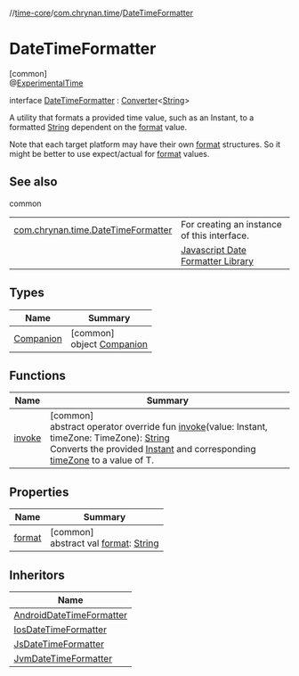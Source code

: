 //[time-core](../../../index.md)/[com.chrynan.time](../index.md)/[DateTimeFormatter](index.md)

# DateTimeFormatter

[common]\
@[ExperimentalTime](https://kotlinlang.org/api/latest/jvm/stdlib/kotlin.time/-experimental-time/index.html)

interface [DateTimeFormatter](index.md) : [Converter](../-converter/index.md)&lt;[String](https://kotlinlang.org/api/latest/jvm/stdlib/kotlin/-string/index.html)&gt; 

A utility that formats a provided time value, such as an Instant, to a formatted [String](https://kotlinlang.org/api/latest/jvm/stdlib/kotlin/-string/index.html) dependent on the [format](https://kotlinlang.org/api/latest/jvm/stdlib/kotlin/-string/index.html) value.

Note that each target platform may have their own [format](format.md) structures. So it might be better to use expect/actual for [format](format.md) values.

## See also

common

| | |
|---|---|
| [com.chrynan.time.DateTimeFormatter](index.md) | For creating an instance of this interface. |
|  | [Javascript Date Formatter Library](https://blog.stevenlevithan.com/archives/date-time-format) |

## Types

| Name | Summary |
|---|---|
| [Companion](-companion/index.md) | [common]<br>object [Companion](-companion/index.md) |

## Functions

| Name | Summary |
|---|---|
| [invoke](invoke.md) | [common]<br>abstract operator override fun [invoke](invoke.md)(value: Instant, timeZone: TimeZone): [String](https://kotlinlang.org/api/latest/jvm/stdlib/kotlin/-string/index.html)<br>Converts the provided [Instant](invoke.md) and corresponding [timeZone](invoke.md) to a value of T. |

## Properties

| Name | Summary |
|---|---|
| [format](format.md) | [common]<br>abstract val [format](format.md): [String](https://kotlinlang.org/api/latest/jvm/stdlib/kotlin/-string/index.html) |

## Inheritors

| Name |
|---|
| [AndroidDateTimeFormatter](../-android-date-time-formatter/index.md) |
| [IosDateTimeFormatter](../-ios-date-time-formatter/index.md) |
| [JsDateTimeFormatter](../-js-date-time-formatter/index.md) |
| [JvmDateTimeFormatter](../-jvm-date-time-formatter/index.md) |
